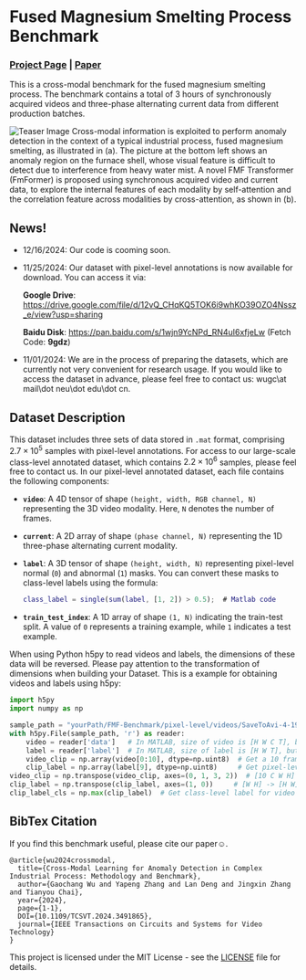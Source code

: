 # Fused Magnesium Smelting Process Benchmark
### [Project Page](https://gaochangwu.github.io/FmFormer/FmFormer.html) | [Paper](https://arxiv.org/abs/2406.09016)

This is a cross-modal benchmark for the fused magnesium smelting process. The benchmark contains a total of 3 hours of synchronously acquired videos and three-phase alternating current data from different production batches. 

![Teaser Image](https://gaochangwu.github.io/FmFormer/images/FMF.png)
Cross-modal information is exploited to perform anomaly detection in the context of a typical industrial process, fused magnesium smelting, as illustrated in (a). The picture at the bottom left shows an anomaly region on the furnace shell, whose visual feature is difficult to detect due to interference from heavy water mist. A novel FMF Transformer (FmFormer) is proposed using synchronous acquired video and current data, to explore the internal features of each modality by self-attention and the correlation feature across modalities by cross-attention, as shown in (b).

## News!
- 12/16/2024:  Our code is cooming soon.
- 11/25/2024:  Our dataset with pixel-level annotations is now available for download. You can access it via: 

  **Google Drive**:
https://drive.google.com/file/d/12vQ_CHqKQ5TOK6i9whKO39OZO4Nssz_e/view?usp=sharing

  **Baidu Disk**: 
https://pan.baidu.com/s/1wjn9YcNPd_RN4uI6xfjeLw   (Fetch Code: **9gdz**)

- 11/01/2024:  We are in the process of preparing the datasets, which are currently not very convenient for research usage. If you would like to access the dataset in advance, please feel free to contact us: wugc\at mail\dot neu\dot edu\dot cn.

## Dataset Description

This dataset includes three sets of data stored in `.mat` format, comprising $2.7 \times 10^5$ samples with pixel-level annotations. For access to our large-scale class-level annotated dataset, which contains $2.2 \times 10^6$ samples, please feel free to contact us. In our pixel-level annotated dataset, each file contains the following components:

- **`video`**: A 4D tensor of shape `(height, width, RGB channel, N)` representing the 3D video modality. Here, `N` denotes the number of frames.
  
- **`current`**: A 2D array of shape `(phase channel, N)` representing the 1D three-phase alternating current modality.

- **`label`**: A 3D tensor of shape `(height, width, N)` representing pixel-level normal (`0`) and abnormal (`1`) masks. You can convert these masks to class-level labels using the formula:
  ```matlab
  class_label = single(sum(label, [1, 2]) > 0.5);  # Matlab code
  ```

- **`train_test_index`**: A 1D array of shape `(1, N)` indicating the train-test split. A value of `0` represents a training example, while `1` indicates a test example.

When using Python h5py to read videos and labels, the dimensions of these data will be reversed. Please pay attention to the transformation of dimensions when building your Dataset. This is a example for obtaining videos and labels using h5py:
```python
import h5py
import numpy as np

sample_path = "yourPath/FMF-Benchmark/pixel-level/videos/SaveToAvi-4-19-21_40_52-6002.mat"
with h5py.File(sample_path, 'r') as reader:
    video = reader['data']   # In MATLAB, size of video is [H W C T], but in h5py the size is [T C W H]
    label = reader['label']  # In MATLAB, size of label is [H W T], but in h5py the size is [T W H]
    video_clip = np.array(video[0:10], dtype=np.uint8)  # Get a 10 frame video clip
    clip_label = np.array(label[9], dtype=np.uint8)     # Get pixel-level label for video clip
video_clip = np.transpose(video_clip, axes=(0, 1, 3, 2))  # [10 C W H] -> [10 C H W]
clip_label = np.transpose(clip_label, axes=(1, 0))     # [W H] -> [H W]
clip_label_cls = np.max(clip_label)  # Get class-level label for video clip
```


## BibTex Citation

If you find this benchmark useful, please cite our paper☺️.
```
@article{wu2024crossmodal,
  title={Cross-Modal Learning for Anomaly Detection in Complex Industrial Process: Methodology and Benchmark},
  author={Gaochang Wu and Yapeng Zhang and Lan Deng and Jingxin Zhang and Tianyou Chai},
  year={2024},
  page={1-1},
  DOI={10.1109/TCSVT.2024.3491865},
  journal={IEEE Transactions on Circuits and Systems for Video Technology}
}
```
This project is licensed under the MIT License - see the [LICENSE](LICENSE) file for details.
